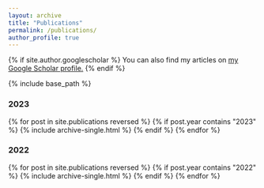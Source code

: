 ```yaml
---
layout: archive
title: "Publications"
permalink: /publications/
author_profile: true
---
```


{% if site.author.googlescholar %}
  You can also find my articles on <u><a href="{{site.author.googlescholar}}">my Google Scholar profile</a>.</u>
{% endif %}

{% include base_path %}

<h3>2023</h3>

{% for post in site.publications reversed %}
  {% if post.year contains "2023" %}
    {% include archive-single.html %}
  {% endif %}
{% endfor %}

<h3>2022</h3>

{% for post in site.publications reversed %}
  {% if post.year contains "2022" %}
    {% include archive-single.html %}
  {% endif %}
{% endfor %}
